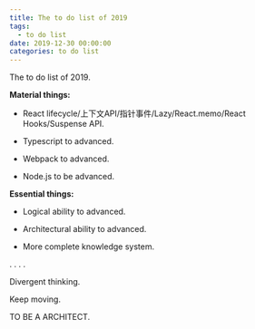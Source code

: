 ```yaml
---
title: The to do list of 2019
tags:
  - to do list
date: 2019-12-30 00:00:00
categories: to do list
---
```

The to do list of 2019.

<!-- more -->

**Material things:**

- React lifecycle/上下文API/指针事件/Lazy/React.memo/React Hooks/Suspense API.

- Typescript to advanced.

- Webpack to advanced.

- Node.js to be advanced.


**Essential things:**

- Logical ability to advanced.

- Architectural ability to advanced.

- More complete knowledge system.

.
.
.
.

Divergent thinking.

Keep moving.

TO BE A ARCHITECT.